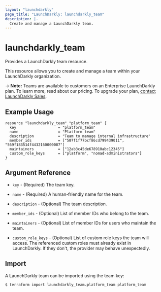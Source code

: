 ```yaml
---
layout: "launchdarkly"
page_title: "LaunchDarkly: launchdarkly_team"
description: |-
  Create and manage a LaunchDarkly team.
---
```


# launchdarkly_team

Provides a LaunchDarkly team resource.

This resource allows you to create and manage a team within your LaunchDarkly organization.

-> **Note:** Teams are available to customers on an Enterprise LaunchDarkly plan. To learn more, read about our pricing. To upgrade your plan, [contact LaunchDarkly Sales](https://launchdarkly.com/contact-sales/).

## Example Usage

```hcl
resource "launchdarkly_team" "platform_team" {
  key                   = "platform_team"
  name                  = "Platform team"
  description           = "Team to manage internal infrastructure"
  member_ids            = ["507f1f77bcf86cd799439011", "569f183514f4432160000007"]
  maintainers           = ["12ab3c45de678910abc12345"]
  custom_role_keys      = ["platform", "nomad-administrators"]
}
```

## Argument Reference

- `key` - (Required) The team key.

- `name` - (Required) A human-friendly name for the team.

- `description` - (Optional) The team description.

- `member_ids` - (Optional) List of member IDs who belong to the team.

- `maintainers` - (Optional) List of member IDs for users who maintain the team.

- `custom_role_keys` - (Optional) List of custom role keys the team will access. The referenced custom roles must already exist in LaunchDarkly. If they don't, the provider may behave unexpectedly.


## Import

A LaunchDarkly team can be imported using the team key:

```
$ terraform import launchdarkly_team.platform_team platform_team
```
